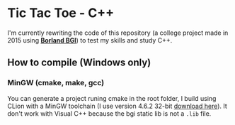 # Tic Tac Toe - C++

I'm currently rewriting the code of this repository (a college project made in 2015 using **[Borland BGI](http://www.codecutter.net/tools/winbgim/)**) to test my skills and study C++.

## How to compile (Windows only)

### MinGW (cmake, make, gcc)

You can generate a project runing cmake in the root folder, I build using CLion with a MinGW toolchain (I use version 4.6.2 32-bit [download here](https://sourceforge.net/projects/mingwbuilds/files/host-windows/releases/4.6.2/32-bit/threads-win32/dwarf/x32-4.6.2-release-win32-dwarf-rev0.7z/download)). It don't work with Visual C++ because the bgi static lib is not a `.lib` file.  

